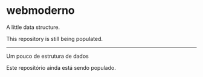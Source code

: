 # webmoderno

A little data structure.

This repository is still being populated.

-------------------------------------------------------------------------------------------------------------------------------

Um pouco de estrutura de dados

Este repositório ainda está sendo populado.
